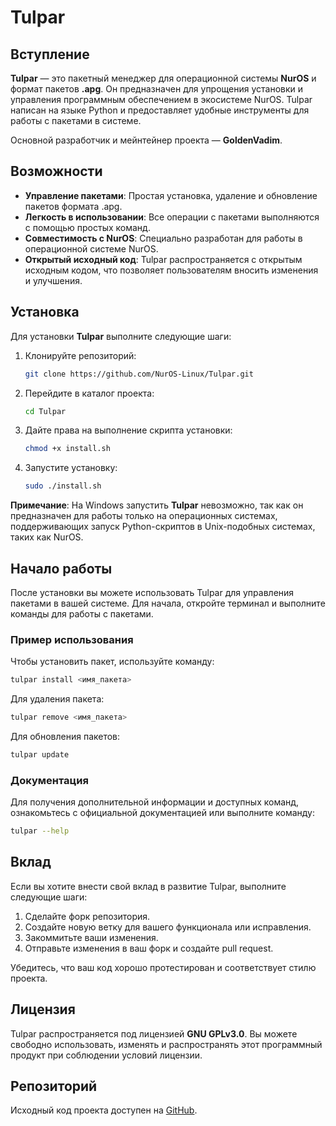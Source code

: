 # Tulpar

## Вступление

**Tulpar** — это пакетный менеджер для операционной системы **NurOS** и формат пакетов **.apg**. Он предназначен для упрощения установки и управления программным обеспечением в экосистеме NurOS. Tulpar написан на языке Python и предоставляет удобные инструменты для работы с пакетами в системе.

Основной разработчик и мейнтейнер проекта — **GoldenVadim**.

## Возможности

* **Управление пакетами**: Простая установка, удаление и обновление пакетов формата .apg.
* **Легкость в использовании**: Все операции с пакетами выполняются с помощью простых команд.
* **Совместимость с NurOS**: Специально разработан для работы в операционной системе NurOS.
* **Открытый исходный код**: Tulpar распространяется с открытым исходным кодом, что позволяет пользователям вносить изменения и улучшения.

## Установка

Для установки **Tulpar** выполните следующие шаги:

1.  Клонируйте репозиторий:

    ```bash
    git clone https://github.com/NurOS-Linux/Tulpar.git
    ```
2.  Перейдите в каталог проекта:

    ```bash
    cd Tulpar
    ```
3.  Дайте права на выполнение скрипта установки:

    ```bash
    chmod +x install.sh
    ```
4.  Запустите установку:

    ```bash
    sudo ./install.sh
    ```

**Примечание**: На Windows запустить **Tulpar** невозможно, так как он предназначен для работы только на операционных системах, поддерживающих запуск Python-скриптов в Unix-подобных системах, таких как NurOS.

## Начало работы

После установки вы можете использовать Tulpar для управления пакетами в вашей системе. Для начала, откройте терминал и выполните команды для работы с пакетами.

### Пример использования

Чтобы установить пакет, используйте команду:

```bash
tulpar install <имя_пакета>
```

Для удаления пакета:

```bash
tulpar remove <имя_пакета>
```

Для обновления пакетов:

```bash
tulpar update
```

### Документация

Для получения дополнительной информации и доступных команд, ознакомьтесь с официальной документацией или выполните команду:

```bash
tulpar --help
```

## Вклад

Если вы хотите внести свой вклад в развитие Tulpar, выполните следующие шаги:

1. Сделайте форк репозитория.
2. Создайте новую ветку для вашего функционала или исправления.
3. Закоммитьте ваши изменения.
4. Отправьте изменения в ваш форк и создайте pull request.

Убедитесь, что ваш код хорошо протестирован и соответствует стилю проекта.

## Лицензия

Tulpar распространяется под лицензией **GNU GPLv3.0**. Вы можете свободно использовать, изменять и распространять этот программный продукт при соблюдении условий лицензии.

## Репозиторий

Исходный код проекта доступен на [GitHub](https://github.com/NurOS-Linux/Tulpar).
